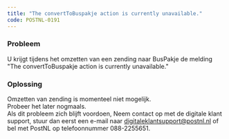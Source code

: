 ```yaml
---
title: "The convertToBuspakje action is currently unavailable."
code: POSTNL-0191
---
```

### Probleem

  
U krijgt tijdens het omzetten van een zending naar BusPakje de melding  
"The convertToBuspakje action is currently unavailable."

### Oplossing  
Omzetten van zending is momenteel niet mogelijk.  
Probeer het later nogmaals.  
Als dit probleem zich blijft voordoen, Neem contact op met de digitale klant support, stuur dan eerst een e-mail naar [digitaleklantsupport@postnl.nl](mailto:digitaleklantsupport@postnl.nl) of bel met PostNL op telefoonnummer 088-2255651.
